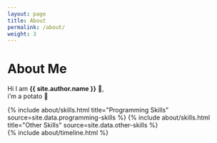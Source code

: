 ```yaml
---
layout: page
title: About
permalink: /about/
weight: 3
---
```


# **About Me**

Hi I am **{{ site.author.name }}** :wave:,<br>
i'm a potato 🥔

<div class="row">
{% include about/skills.html title="Programming Skills" source=site.data.programming-skills %}
{% include about/skills.html title="Other Skills" source=site.data.other-skills %}
</div>

<div class="row">
{% include about/timeline.html %}
</div>